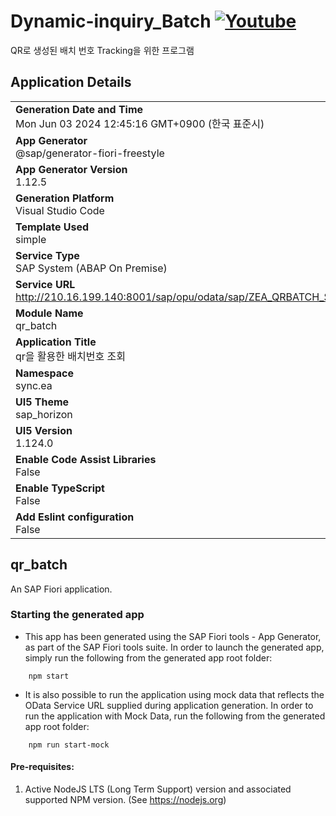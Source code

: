 # Dynamic-inquiry_Batch [![Youtube](https://img.shields.io/badge/Youtube-ff0000?style=flat&logo=youtube)](https://youtu.be/kTrVcEZgdOM?si=_cRmEfF53j4y4sk9)
QR로 생성된 배치 번호 Tracking을 위한 프로그램


## Application Details
|               |
| ------------- |
|**Generation Date and Time**<br>Mon Jun 03 2024 12:45:16 GMT+0900 (한국 표준시)|
|**App Generator**<br>@sap/generator-fiori-freestyle|
|**App Generator Version**<br>1.12.5|
|**Generation Platform**<br>Visual Studio Code|
|**Template Used**<br>simple|
|**Service Type**<br>SAP System (ABAP On Premise)|
|**Service URL**<br>http://210.16.199.140:8001/sap/opu/odata/sap/ZEA_QRBATCH_SRV
|**Module Name**<br>qr_batch|
|**Application Title**<br>qr을 활용한 배치번호 조회|
|**Namespace**<br>sync.ea|
|**UI5 Theme**<br>sap_horizon|
|**UI5 Version**<br>1.124.0|
|**Enable Code Assist Libraries**<br>False|
|**Enable TypeScript**<br>False|
|**Add Eslint configuration**<br>False|

## qr_batch

An SAP Fiori application.

### Starting the generated app

-   This app has been generated using the SAP Fiori tools - App Generator, as part of the SAP Fiori tools suite.  In order to launch the generated app, simply run the following from the generated app root folder:

```
    npm start
```

- It is also possible to run the application using mock data that reflects the OData Service URL supplied during application generation.  In order to run the application with Mock Data, run the following from the generated app root folder:

```
    npm run start-mock
```

#### Pre-requisites:

1. Active NodeJS LTS (Long Term Support) version and associated supported NPM version.  (See https://nodejs.org)


